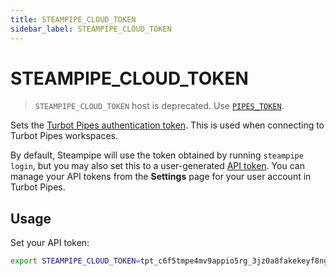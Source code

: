 ```yaml
---
title: STEAMPIPE_CLOUD_TOKEN
sidebar_label: STEAMPIPE_CLOUD_TOKEN
---
```



# STEAMPIPE_CLOUD_TOKEN

> `STEAMPIPE_CLOUD_TOKEN` host is deprecated.  Use [`PIPES_TOKEN`](/docs/reference/env-vars/pipes_token).


Sets the [Turbot Pipes authentication token](https://turbot.com/pipes/docs/profile#tokens). This is used when connecting to Turbot Pipes workspaces.  

By default, Steampipe will use the token obtained by running `steampipe login`, but you may also set this to a user-generated [API token](https://turbot.com/pipes/docs/profile#tokens).  You can manage your API tokens from the **Settings** page for your user account in Turbot Pipes.


## Usage 
Set your API token:
```bash
export STEAMPIPE_CLOUD_TOKEN=tpt_c6f5tmpe4mv9appio5rg_3jz0a8fakekeyf8ng72qr646
```
